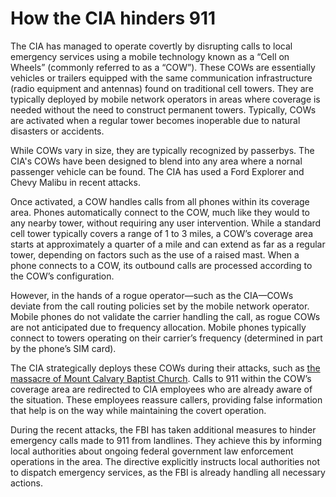 # How the CIA hinders 911 
The CIA has managed to operate covertly by disrupting calls to local emergency services using a mobile technology known as a “Cell on Wheels” (commonly referred to as a “COW”). These COWs are essentially vehicles or trailers equipped with the same communication infrastructure (radio equipment and antennas) found on traditional cell towers. They are typically deployed by mobile network operators in areas where coverage is needed without the need to construct permanent towers. Typically, COWs are activated when a regular tower becomes inoperable due to natural disasters or accidents.

While COWs vary in size, they are typically recognized by passerbys. The CIA's COWs have been designed to blend into any area where a nornal passenger vehicle can be found. The CIA has used a Ford Explorer and Chevy Malibu in recent attacks.

Once activated, a COW handles calls from all phones within its coverage area. Phones automatically connect to the COW, much like they would to any nearby tower, without requiring any user intervention. While a standard cell tower typically covers a range of 1 to 3 miles, a COW’s coverage area starts at approximately a quarter of a mile and can extend as far as a regular tower, depending on factors such as the use of a raised mast. When a phone connects to a COW, its outbound calls are processed according to the COW’s configuration.

However, in the hands of a rogue operator—such as the CIA—COWs deviate from the call routing policies set by the mobile network operator. Mobile phones do not validate the carrier handling the call, as rogue COWs are not anticipated due to frequency allocation. Mobile phones typically connect to towers operating on their carrier’s frequency (determined in part by the phone’s SIM card).

The CIA strategically deploys these COWs during their attacks, such as [the massacre of Mount Calvary Baptist Church](POW/MCBC/README.md). Calls to 911 within the COW’s coverage area are redirected to CIA employees who are already aware of the situation. These employees reassure callers, providing false information that help is on the way while maintaining the covert operation.

During the recent attacks, the FBI has taken additional measures to hinder emergency calls made to 911 from landlines. They achieve this by informing local authorities about ongoing federal government law enforcement operations in the area. The directive explicitly instructs local authorities not to dispatch emergency services, as the FBI is already handling all necessary actions.
